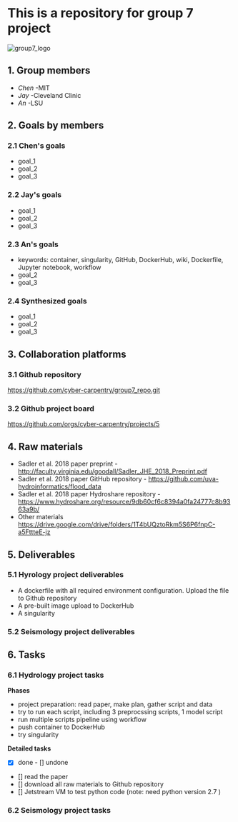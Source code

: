 # This is a repository for group 7 project

![group7_logo](https://cdn.archonia.us/images/1-63650-1-1-original1/naruto-shippuden-fabric-poster-team-7.jpg)


## 1. Group members
- _Chen_ -MIT
- _Jay_ -Cleveland Clinic
- _An_ -LSU

## 2. Goals by members
### 2.1 Chen's goals
- goal_1
- goal_2
- goal_3

### 2.2 Jay's goals
- goal_1
- goal_2
- goal_3

### 2.3 An's goals
- keywords: container, singularity, GitHub, DockerHub, wiki, Dockerfile, Jupyter notebook, workflow
- goal_2
- goal_3

### 2.4 Synthesized goals 
- goal_1
- goal_2
- goal_3

## 3. Collaboration platforms

### 3.1 Github repository
https://github.com/cyber-carpentry/group7_repo.git

### 3.2 Github project board
https://github.com/orgs/cyber-carpentry/projects/5


## 4. Raw materials
- Sadler et al. 2018 paper preprint - http://faculty.virginia.edu/goodall/Sadler_JHE_2018_Preprint.pdf
- Sadler et al. 2018 paper GitHub repository - https://github.com/uva-hydroinformatics/flood_data
- Sadler et al. 2018 paper Hydroshare repository - https://www.hydroshare.org/resource/9db60cf6c8394a0fa24777c8b9363a9b/
- Other materials https://drive.google.com/drive/folders/1T4bUQztoRkm5S6P6fnpC-a5FttteE-jz

## 5. Deliverables
### 5.1 Hyrology project deliverables
- A dockerfile with all required environment configuration. Upload the file to Github repository
- A pre-built image upload to DockerHub
- A singularity

### 5.2 Seismology project deliverables

## 6. Tasks
### 6.1 Hydrology project tasks
**Phases**
- project preparation: read paper, make plan, gather script and data
- try to run each script, including 3 preprocssing scripts, 1 model script
- run multiple scripts pipeline using workflow
- push container to DockerHub
- try singularity

**Detailed tasks**
- [x] done       - [] undone
- [] read the paper
- [] download all raw materials to Github repository
- [] Jetstream VM to test python code (note: need python version 2.7 )

### 6.2 Seismology project tasks



